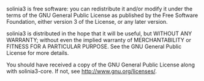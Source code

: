 solinia3 is free software: you can redistribute it and/or modify
it under the terms of the GNU General Public License as published by
the Free Software Foundation, either version 3 of the License, or
any later version.

solinia3 is distributed in the hope that it will be useful,
but WITHOUT ANY WARRANTY; without even the implied warranty of
MERCHANTABILITY or FITNESS FOR A PARTICULAR PURPOSE.  See the
GNU General Public License for more details.

You should have received a copy of the GNU General Public License
along with solinia3-core.  If not, see <http://www.gnu.org/licenses/>.
